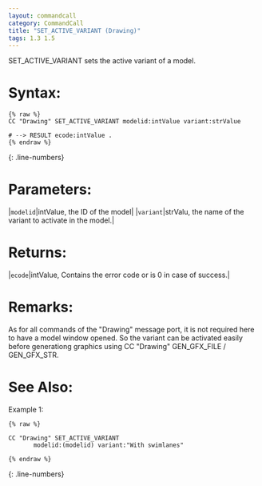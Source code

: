 ```yaml
---
layout: commandcall
category: CommandCall
title: "SET_ACTIVE_VARIANT (Drawing)"
tags: 1.3 1.5
---
```


SET_ACTIVE_VARIANT sets the active variant of a model.

# Syntax:  

```adoscript
{% raw %}
CC "Drawing" SET_ACTIVE_VARIANT	modelid:intValue variant:strValue

# --> RESULT ecode:intValue .
{% endraw %}
```
{: .line-numbers}

# Parameters:  

|`modelid`|intValue, the ID of the model|
|`variant`|strValu, the name of the variant to activate in the model.|

# Returns:  

|`ecode`|intValue, Contains the error code or is 0 in case of success.|


# Remarks:

As for all commands of the "Drawing" message port, it is not required here to have a model window opened. So the variant can be activated easily before generationg graphics using CC "Drawing" GEN_GFX_FILE / GEN_GFX_STR.

# See Also:  



Example 1:

```adoscript
{% raw %}

CC "Drawing" SET_ACTIVE_VARIANT
       modelid:(modelid) variant:"With swimlanes"

{% endraw %}
```
{: .line-numbers}

